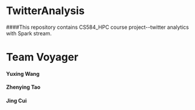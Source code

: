 # TwitterAnalysis
####This repository contains CS584_HPC course project--twitter analytics with Spark stream.

# Team Voyager
#### Yuxing Wang
#### Zhenying Tao
#### Jing Cui

